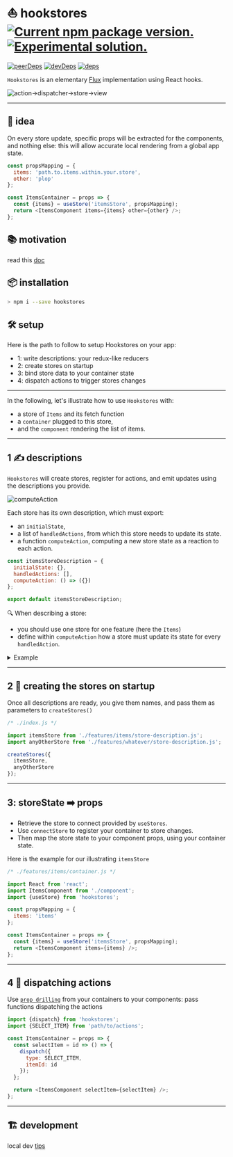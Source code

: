 # ⛵ hookstores <a href="https://www.npmjs.com/package/hookstores"><img src="https://img.shields.io/npm/v/hookstores?color=%23123" alt="Current npm package version." /></a> <a href="https://www.npmjs.com/package/hookstores"><img src="https://img.shields.io/badge/-experimental-5908d2.svg" alt="Experimental solution." /> </a>

[![peerDeps](https://david-dm.org/uralys/hookstores/peer-status.svg)](https://david-dm.org/uralys/hookstores?type=peer)
[![devDeps](https://david-dm.org/uralys/hookstores/dev-status.svg)](https://david-dm.org/uralys/hookstores?type=dev)
[![deps](https://david-dm.org/uralys/hookstores/status.svg)](https://david-dm.org/uralys/hookstores)

`Hookstores` is an elementary [Flux](https://facebook.github.io/flux/docs/in-depth-overview) implementation using React hooks.

![action->dispatcher->store->view](https://facebook.github.io/flux/img/overview/flux-simple-f8-diagram-1300w.png)

---

## 🎨 idea

On every store update, specific props will be extracted for the components, and nothing else: this will allow accurate local rendering from a global app state.

```js
const propsMapping = {
  items: 'path.to.items.within.your.store',
  other: 'plop'
};

const ItemsContainer = props => {
  const {items} = useStore('itemsStore', propsMapping);
  return <ItemsComponent items={items} other={other} />;
};
```

## 📚 motivation

read this [doc](docs/motivation.md)

## 📦 installation

```sh
> npm i --save hookstores
```

## 🛠 setup

Here is the path to follow to setup Hookstores on your app:

- 1: write descriptions: your redux-like reducers
- 2: create stores on startup
- 3: bind store data to your container state
- 4: dispatch actions to trigger stores changes

---

In the following, let's illustrate how to use `Hookstores` with:

- a store of `Items` and its fetch function
- a `container` plugged to this store,
- and the `component` rendering the list of items.

---

## 1 ✍️ descriptions

`Hookstores` will create stores, register for actions, and emit updates using the descriptions you provide.

![computeAction](https://user-images.githubusercontent.com/910636/103582817-e2d13600-4ede-11eb-8fbf-f0eb2a7cd3e7.png)

Each store has its own description, which must export:

- an `initialState`,
- a list of `handledActions`, from which this store needs to update its state.
- a function `computeAction`, computing a new store state as a reaction to each action.

```js
const itemsStoreDescription = {
  initialState: {},
  handledActions: [],
  computeAction: () => ({})
};

export default itemsStoreDescription;
```

🔍 When describing a store:

- you should use one store for one feature (here the `Items`)
- define within `computeAction` how a store must update its state for every `handledAction`.

<details>
<summary>Example</summary>

Here is the example for our illustrating `itemsStore`

```js
/* ./features/items/store-description.js */
import fetchItems from './fetch-items.js';

const FETCH_ITEMS = 'FETCH_ITEMS';

const computeAction = async (currentState, action) => {
  let newState;

  switch (action.type) {
    case FETCH_ITEMS: {
      const items = await fetchItems();
      newState = {...currentState, items};
      break;
    }
    default:
      newState = {...currentState};
  }

  return newState;
};

const itemsStoreDescription = {
  initialState: {items: null},
  handledActions: [FETCH_ITEMS],
  computeAction
};

export default itemsStoreDescription;
export {FETCH_ITEMS};
```

</details>

---

## 2 🏁 creating the stores on startup

Once all descriptions are ready, you give them names, and pass them as parameters to `createStores()`

```js
/* ./index.js */

import itemsStore from './features/items/store-description.js';
import anyOtherStore from './features/whatever/store-description.js';

createStores({
  itemsStore,
  anyOtherStore
});
```

---

## 3: storeState ➡️ props

- Retrieve the store to connect provided by `useStores`.
- Use `connectStore` to register your container to store changes.
- Then map the store state to your component props, using your container state.

Here is the example for our illustrating `itemsStore`

```js
/* ./features/items/container.js */

import React from 'react';
import ItemsComponent from './component';
import {useStore} from 'hookstores';

const propsMapping = {
  items: 'items'
};

const ItemsContainer = props => {
  const {items} = useStore('itemsStore', propsMapping);
  return <ItemsComponent items={items} />;
};
```

---

## 4 📡 dispatching actions

Use [`prop drilling`](https://kentcdodds.com/blog/prop-drilling) from your containers to your components: pass functions dispatching the actions

```js
import {dispatch} from 'hookstores';
import {SELECT_ITEM} from 'path/to/actions';

const ItemsContainer = props => {
  const selectItem = id => () => {
    dispatch({
      type: SELECT_ITEM,
      itemId: id
    });
  };

  return <ItemsComponent selectItem={selectItem} />;
};
```

---

## 🏗️ development

local dev [tips](docs/dev.md)

